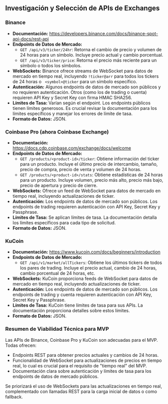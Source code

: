 ## Investigación y Selección de APIs de Exchanges

### Binance
*   **Documentación:** https://developers.binance.com/docs/binance-spot-api-docs/rest-api
*   **Endpoints de Datos de Mercado:**
    *   `GET /api/v3/ticker/24hr`: Retorna el cambio de precio y volumen de 24 horas para un símbolo. Incluye precio actual y cambio porcentual.
    *   `GET /api/v3/ticker/price`: Retorna el precio más reciente para un símbolo o todos los símbolos.
*   **WebSockets:** Binance ofrece streams de WebSocket para datos de mercado en tiempo real, incluyendo `!ticker@arr` para todos los tickers de 24 horas o ` <symbol>@ticker` para un símbolo específico.
*   **Autenticación:** Algunos endpoints de datos de mercado son públicos y no requieren autenticación. Otros (como los de trading o cuenta) requieren API Key y Secret Key con firma HMAC SHA256.
*   **Límites de Tasa:** Varían según el endpoint. Los endpoints públicos tienen límites generosos. Es crucial revisar la documentación para los límites específicos y manejar los errores de límite de tasa.
*   **Formato de Datos:** JSON.

### Coinbase Pro (ahora Coinbase Exchange)
*   **Documentación:** https://docs.cdp.coinbase.com/exchange/docs/welcome
*   **Endpoints de Datos de Mercado:**
    *   `GET /products/<product-id>/ticker`: Obtiene información del ticker para un producto. Incluye el último precio de intercambio, tamaño, precio de compra, precio de venta y volumen de 24 horas.
    *   `GET /products/<product-id>/stats`: Obtiene estadísticas de 24 horas para un producto. Incluye volumen, precio más alto, precio más bajo, precio de apertura y precio de cierre.
*   **WebSockets:** Ofrece un feed de WebSocket para datos de mercado en tiempo real, incluyendo actualizaciones de ticker.
*   **Autenticación:** Los endpoints de datos de mercado son públicos. Los endpoints de trading requieren autenticación con API Key, Secret Key y Passphrase.
*   **Límites de Tasa:** Se aplican límites de tasa. La documentación detalla los límites específicos para cada tipo de solicitud.
*   **Formato de Datos:** JSON.

### KuCoin
*   **Documentación:** https://www.kucoin.com/docs/beginners/introduction
*   **Endpoints de Datos de Mercado:**
    *   `GET /api/v1/market/allTickers`: Obtiene los últimos tickers de todos los pares de trading. Incluye el precio actual, cambio de 24 horas, cambio porcentual de 24 horas, etc.
*   **WebSockets:** KuCoin proporciona feeds de WebSocket para datos de mercado en tiempo real, incluyendo actualizaciones de ticker.
*   **Autenticación:** Los endpoints de datos de mercado son públicos. Los endpoints de trading y cuenta requieren autenticación con API Key, Secret Key y Passphrase.
*   **Límites de Tasa:** KuCoin tiene límites de tasa para sus APIs. La documentación proporciona detalles sobre estos límites.
*   **Formato de Datos:** JSON.

### Resumen de Viabilidad Técnica para MVP
Las APIs de Binance, Coinbase Pro y KuCoin son adecuadas para el MVP. Todas ofrecen:
*   Endpoints REST para obtener precios actuales y cambios de 24 horas.
*   Funcionalidad de WebSocket para actualizaciones de precios en tiempo real, lo cual es crucial para el requisito de "tiempo real" del MVP.
*   Documentación clara sobre autenticación y límites de tasa para los endpoints de datos de mercado públicos.

Se priorizará el uso de WebSockets para las actualizaciones en tiempo real, complementado con llamadas REST para la carga inicial de datos o como fallback.

